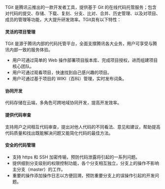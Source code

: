 TGit 是腾讯云推出的一款开发者工具，提供基于 Git 的在线代码托管服务；包含对代码的提交、存储、下载、复刻、分支、比对、合并、历史管理、以及对项目、成员的管理等功能，大大提升研发效率。TGit具有以下特性：
#### 灵活的项目管理
TGit 是源于腾讯内部的代码托管平台，全面支撑腾讯各大业务，用户可享受与腾讯内部一致的服务体验。
- 用户可通过简单的 Web 操作部署项目版本库、完成项目授权，进而组建项目核心团队。
- 用户可通过观看项目，快速找到自己感兴趣的项目。
- 用户可通过基于项目的 WIKI（百科）管理，实时发布词条。
#### 协同开发
代码存储在云端，多角色可跨地域协同开发，提高开发效率。
#### 提供代码审查
支持用户之间相互代码审查，提出对他人代码的不同看法、意见和建议，帮助提高代码质量和找出既能解决问题又能简化代码的最佳方法。

#### 安全的代码管理
- 支持 https 和 SSH 加密传输，预防代码泄露将引起的一系列问题。
- 提供细到分支级别的权限控制功能，各个分支相互独立，分支上的操作不影响主分支（master）的工作。
- 重要的操作添加操作日志以方便回溯，预防重要分支上的误操作引起的开发问题。
